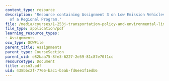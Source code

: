 ```yaml
---
content_type: resource
description: 'Resource containing Assignment 3 on Low Emission Vehicles: The Pursuit
  of a Regional Program.'
file: /media/courses/1-253j-transportation-policy-and-environmental-limits-spring-2004/438bbc2f7766bac1b5abfd6ee1f1edb6_assn3.pdf
file_type: application/pdf
learning_resource_types:
- Assignments
ocw_type: OCWFile
parent_title: Assignments
parent_type: CourseSection
parent_uid: e82baa75-8fe3-6227-2e59-81c87e70f1cc
resourcetype: Document
title: assn3.pdf
uid: 438bbc2f-7766-bac1-b5ab-fd6ee1f1edb6
---
```

